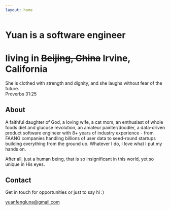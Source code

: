 ```yaml
---
layout: home
---
```


# Yuan is a software engineer
# living in ~~Beijing, China~~ Irvine, California

<section class="intro">
  <p class="intro-text">
    She is clothed with strength and dignity, and she laughs without fear of the future. <br>Proverbs 31:25
  </p>
</section>

<section>
  <h2>About</h2>
  <div class="card">
    <p class="intro-text">
        A faithful daughter of God, a loving wife, a cat mom, an enthusiast of whole foods diet and glucose revolution, an amateur painter/doodler, a data-driven product software engineer with 8+ years of industry experience - from FAANG companies handling billions of user data to seed-round startups building everything from the ground up. Whatever I do, I love what I put my hands on.
    </p>
    <p class="intro-text">
      After all, just a human being, that is so insignificant in this world, yet so unique in His eyes.
    </p>
  </div>
</section>

<section id="contact">
  <h2>Contact</h2>
  <div class="card">
    <p class="intro-text">Get in touch for opportunities or just to say hi :)</p>
    <a href="mailto:yuanfengluna@gmail.com" class="contact-link">yuanfengluna@gmail.com</a>
  </div>
</section>
